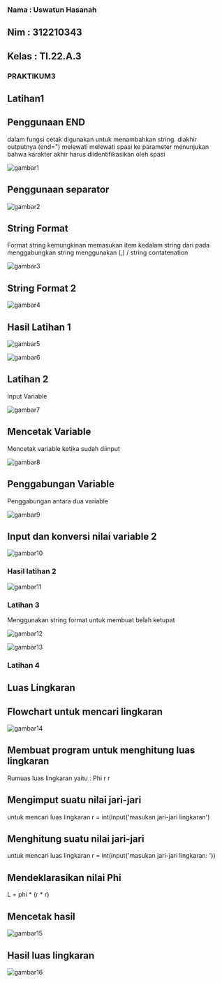 ### Nama : Uswatun Hasanah

## Nim   : 312210343

## Kelas : TI.22.A.3

### PRAKTIKUM3

## Latihan1
## Penggunaan END

dalam fungsi cetak digunakan untuk menambahkan string. diakhir outputnya (end=") melewati melewati spasi ke parameter menunjukan bahwa karakter
akhir harus diidentifikasikan oleh spasi

![gambar1](foto/ss15.png)

## Penggunaan separator

![gambar2](foto/ss1.png)

## String Format

Format string kemungkinan memasukan item
kedalam string dari pada menggabungkan
string menggunakan (,) / string contatenation

![gambar3](foto/ss2.png)

## String Format 2

![gambar4](foto/ss3.png)

## Hasil Latihan 1

![gambar5](foto/ss4.png)

![gambar6](foto/ss5.png)

## Latihan 2
 Input Variable

![gambar7](foto/ss6.png)

## Mencetak Variable

Mencetak variable ketika sudah diinput 

![gambar8](foto/ss7.png)

## Penggabungan Variable

Penggabungan antara dua variable

![gambar9](foto/ss8.png)

## Input dan konversi nilai variable 2

![gambar10](foto/ss9.png)

### Hasil latihan 2

![gambar11](foto/ss10.png)

### Latihan 3

Menggunakan string format untuk membuat
belah ketupat

![gambar12](foto/ss11.png)

![gambar13](foto/ss12.png)

### Latihan 4

## Luas Lingkaran

## Flowchart untuk mencari lingkaran

![gambar14](foto/ss13.png)

## Membuat program untuk menghitung luas lingkaran

Rumuas luas lingkaran yaitu : Phi r r 

## Mengimput suatu nilai jari-jari

untuk mencari luas lingkaran 
r = int(input('masukan jari-jari lingkaran')

## Menghitung suatu nilai jari-jari

untuk mencari luas lingkaran
r = int(input('masukan jari-jari lingkaran: '))

## Mendeklarasikan nilai Phi

L = phi * (r * r)

## Mencetak hasil 

![gambar15](foto/ss16.png)

## Hasil luas lingkaran

![gambar16](foto/ss14.png)